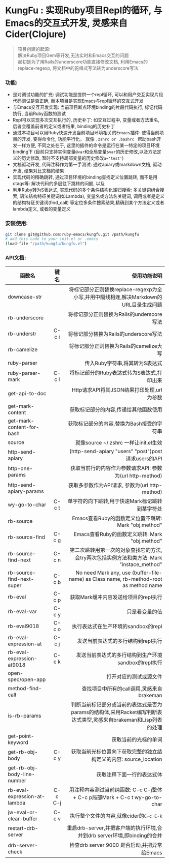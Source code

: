# KungFu : 实现Ruby项目Repl的循环, 与Emacs的交互式开发, 灵感来自Cider(Clojure)

> 项目创建的起源: <br/> 
> 解决Ruby项目Gem等开发,无法实时和Emacs交互的问题  <br/> 
> 起初是为了用Rails的underscore功能直接修改文档, 利用Emacs的replace-regexp, 将文档中的驼峰式写法转为underscore写法

### 功能: 

* 是对调试功能的扩充: 调试功能是提供一个repl循环, 可以和用户交互实现片段代码测试是否正确, 而本项目是实现Emacs与repl循环的交互式开发
* 与Emacs交互开发实现: 当前项目断点环境binding的片段代码执行, 标记代码执行, 当前Ruby函数的测试 
* Repl可以实现多次交互执行的, 历史补丁: 如交互过程中, 变量或者方法重名, 后者会覆盖前者的定义或者结果, binding的历史补丁
* 通过本项目可以用Ruby快速开发当前项目环境相关的Emacs插件: 使得当前项目的开发, 变得命令化, 功能平行化， 就像 `.zshrc or .bashrc ` 帮助bash开发一样方便, 不同之处在于, 这里的插件的命令是运行在某一特定的项目环境binding下 (目前只支持实例变量`@var`和全局变量`$var`的历史修改,以及方法定义的历史修改, 暂时不支持局部变量的历史修改`a='test'`)
* 文档驱动开发, 代码注释作为第一手测试: 通过apiary或markdown文档, 驱动开发, 结果对比文档的结果
* 实现代码的精确跳转, 通过项目环境的binding查找定义位置跳转, 而不是用ctags等: 解决代码的多层往下跳转的问题, 以及
* 利用Ruby转为S表达式, 实现代码的多个条件结构化递归搜索: 多关键词组合搜索, 语法结构特征关键词(如Lambda), 变量名或方法名关键词, 调用或者是定义的结构特征关键词(find_call) 等定位多条件搜索结果,精确到某个方法定义或者lambda定义, 或者的变量定义

### 安装使用:

```bash
git clone git@github.com:ruby-emacs/kungfu.git /path/kungfu
# add this code to your init.el or .emacs
(load-file "/path/kungfu/kungfu.el")
```

### API文档:

| 函数名        | 键名       | 使用功能说明  |
| ------------- |:-------------:| -----:|
| downcase-str |    |将标记部分正则替换replace-regexp为全小写,并用中隔线相连,解决Markdown的URL目录生成问题  |
| rb-underscore |    | 将标记部分正则替换为Rails的underscore写法      |
| rb-understr | C-c i  | 将标记部分替换为Rails的underscore写法      |
| rb-camelize |     | 将标记部分正则替换为Rails的camelize大写  |
| ruby-parser |     | 传入Ruby字符串,将其转为S表达式 |
| ruby-parser-mark | C-c l  |  将标记部分的Ruby表达式转为S表达式,打印出来|
| get-api-to-doc |     |  Http请求API将其JSON结果打印处理,url为参数  |
| get-mark-content |   |  获取标记部分的内容,传递给其他函数使用  |
| get-mark-content-for-bash |   |  获取标记部分的内容,替换为Bash接受的字符串  |
| source |   |  就像source ~/.zshrc 一样让init.el生效 |
| http-send-apiary |    |  (http-send-apiary "users" "post")post请求users的API  |
| http-one-params |    |  获取当前行的内容作为参数请求API: 参数为(url http-method)  |
| http-send-apiary-params |   | 获取多参数作为API请求, 参数为(url http-method)  |
| wy-go-to-char | C-c t  |  单字符的向下跳转,用于快速Mark标记跳转到某字符处 |
| rb-source |   |  Emacs查看Ruby的函数定义位置不跳转: Mark "obj.method"  |
| rb-source-find | C-c g  |  Emacs查看Ruby的函数定义跳转: Mark "obj.method"     |
| rb-source-find-next | C-c n  |  第二次跳转用第一次的对象查找它的方法, 会try两次包括实例方法和类方法: Mark "instace_method"      |
| rb-source-find-next-super | C-c b  |  No need Mark any, use (buffer-file-name) as Class name, rb-method-root as method name     |
| rb-eval | C-c p  |   获取Mark缓冲内容发送给项目的repl执行    |
| rb-eval-var | C-c y  |    只是看变量的值   |
| rb-eval9018  | C-c o  |   执行表达式在生产环境的sandbox的repl    |
| rb-eval-expression-at | C-c j  | 发送当前表达式的多行结构到repl执行    |
| rb-eval-expression-at9018  | C-c k  |   发送当前表达式的多行结构到生产环境sandbox的repl执行     |
| open-spec/open-app |  | 打开对应的测试或源文件 |
|  method-find-call |  |  查找项目中所有的call调用,灵感来自brakeman |
| is-rb-params |  |  判断当前标记部分或当前的表达式是否为params的结构体,采用Racket编写判断表达式类型,灵感来自brakeman和Lisp列表的处理  |
| get-point-keyword |  | 获取当前的光标的单词  |
| get-rb-obj-body | C-c y  |  获取当前光标位置向下获取完整的独立结构定义的内容: source_location     |
| get-rb-obj-body-line-number |  | 获取注释下面一行的表达式体  |
| rb-eval-expression-at-lambda | C-c C-j  |  用注释内容测试当前纯函数:  C-c C-j整体  + C-c p局部Mark + C-c t wy-go-to-char   |
| jw-eval-or-clear-buffer | C-c v | 执行整个文件的内容,就像cider的`C-c C-k`  |
| restart-drb-server |   |  重启drb-server,并把客户端的执行环境,合并到drb server环境,即binding的合并 |
| drb-server-check |  |  检查drb server 9000 是否启动,并把异常给Emacs |
